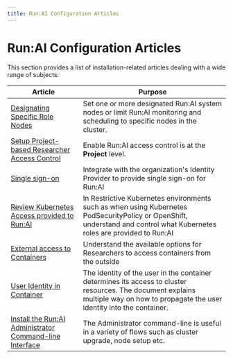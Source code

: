 ```yaml
---
title: Run:AI Configuration Articles
---
```


# Run:AI Configuration Articles

This section provides a list of installation-related articles dealing with a wide range of subjects:

|     Article                                             |  Purpose  |
|---------------------------------------------------------|-----------|
| [Designating Specific Role Nodes](node-roles.md) | Set one or more designated Run:AI system nodes or limit Run:AI monitoring and scheduling to specific nodes in the cluster. |
| [Setup Project-based Researcher Access Control](researcher-authentication.md) | Enable  Run:AI access control is at the __Project__ level. | 
| [Single sign-on](sso.md) | Integrate with the organization's Identity Provider to provide single sign-on for Run:AI | 
| [Review Kubernetes Access provided to Run:AI](access-roles.md)     | In Restrictive Kubernetes environments such as when using Kubernetes PodSecurityPolicy or OpenShift, understand and control what Kubernetes roles are provided to Run:AI | 
| [External access to Containers](allow-external-access-to-containers.md) | Understand the available options for Researchers to access containers from the outside | 
| [User Identity in Container](non-root-containers.md) | The identity of the user in the container determines its access to cluster resources. The document explains multiple way on how to propagate the user identity into the container. |
| [Install the Run:AI Administrator Command-line Interface](cli-admin-install.md) | The Administrator command-line is useful in a variety of flows such as cluster upgrade, node setup etc. | 
